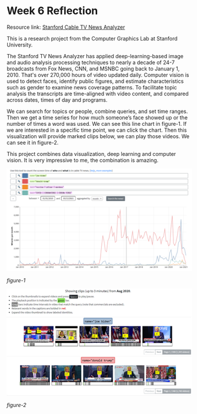 # Week 6 Reflection

Resource link: [Stanford Cable TV News Analyzer](https://tvnews.stanford.edu/?dataVersion=v1&data=eyJvcHRpb25zIjp7ImFnZ3JlZ2F0ZSI6Im1vbnRoIn0sInF1ZXJpZXMiOlt7ImNvbG9yIjoiIzRFNzlBNyIsInRleHQiOiJuYW1lPVwiam9lIGJpZGVuXCIifSx7ImNvbG9yIjoiI0UxNTc1OSIsInRleHQiOiJuYW1lPVwiZG9uYWxkIHRydW1wXCIifSx7ImNvbG9yIjoiI0YyOEUyQiIsInRleHQiOiJ0ZXh0PVwidmFjY2luZSB8IHBmaXplciB8IG1vcmRlbmFcIiJ9LHsiY29sb3IiOiIjNzZCN0IyIiwidGV4dCI6InRleHQ9XCJDT1ZJRCB8IENPUk9OQVZJUlVTIHwgQ09ST05BIFZJUlVTXCIifV19)

This is a research project from the Computer Graphics Lab at Stanford University. 

The Stanford TV News Analyzer has applied deep-learning-based image and audio analysis processing techniques to nearly a decade of 24-7 broadcasts from Fox News, CNN, and MSNBC going back to January 1, 2010. That's over 270,000 hours of video updated daily. Computer vision is used to detect faces, identify public figures, and estimate characteristics such as gender to examine news coverage patterns. To facilitate topic analysis the transcripts are time-aligned with video content, and compared across dates, times of day and programs. 

We can search for topics or people, combine queries, and set time ranges. Then we get a time series for how much someone’s face showed up or the number of times a word was used. We can see this line chart in figure-1. If we are interested in a specific time point, we can click the chart. Then this visualization will provide marked clips below, we can play those videos. We can see it in figure-2.

This project combines data visualization, deep learning and computer vision. It is very impressive to me, the combination is amazing.

![img](img/6-1.PNG)

*figure-1*

![img](img/6-2.PNG)

*figure-2*
